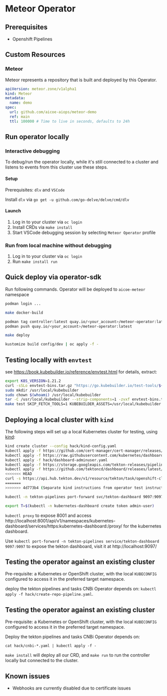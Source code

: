 # Meteor Operator

## Prerequisites

- Openshift Pipelines

## Custom Resources

### Meteor

Meteor represents a repository that is built and deployed by this Operator.

```yaml
apiVersion: meteor.zone/v1alpha1
kind: Meteor
metadata:
  name: demo
spec:
  url: github.com/aicoe-aiops/meteor-demo
  ref: main
  ttl: 100000 # Time to live in seconds, defaults to 24h
```

## Run operator locally

### Interactive debugging

To debug/run the operator locally, while it's still connected to a cluster and listens to events from this cluster use these steps.

#### Setup

Prerequisites: `dlv` and `VSCode`

Install `dlv` via `go get -u github.com/go-delve/delve/cmd/dlv`

#### Launch

1. Log in to your cluster via `oc login`
2. Install CRDs via `make install`
3. Start VSCode debugging session by selecting `Meteor Operator` profile

### Run from local machine without debugging

1. Log in to your cluster via `oc login`
2. Run `make install run`

## Quick deploy via operator-sdk

Run following commands. Operator will be deployed to `aicoe-meteor` namespace

```sh
podman login ...

make docker-build

podman tag controller:latest quay.io/<your_account>/meteor-operator:latest
podman push quay.io/<your_account>/meteor-operator:latest

make deploy

kustomize build config/dev | oc apply -f -
```

## Testing locally with `envtest`

see https://book.kubebuilder.io/reference/envtest.html for details, extract:

```sh
export K8S_VERSION=1.21.2
curl -sSLo envtest-bins.tar.gz "https://go.kubebuilder.io/test-tools/${K8S_VERSION}/$(go env GOOS)/$(go env GOARCH)"
sudo mkdir /usr/local/kubebuilder
sudo chown $(whoami) /usr/local/kubebuilder
tar -C /usr/local/kubebuilder --strip-components=1 -zvxf envtest-bins.tar.gz
make test SKIP_FETCH_TOOLS=1 KUBEBUILDER_ASSETS=/usr/local/kubebuilder

```

## Deploying a local cluster with `kind`

The following steps will set up a local Kubernetes cluster for testing, using [kind](https://kind.sigs.k8s.io/):

```sh
kind create cluster --config hack/kind-config.yaml
kubectl apply -f https://github.com/cert-manager/cert-manager/releases/download/v1.8.0/cert-manager.yaml
kubectl apply -f https://raw.githubusercontent.com/kubernetes/dashboard/v2.5.0/aio/deploy/recommended.yaml
kubectl apply -f hack/dashboard-adminuser.yaml
kubectl apply -f https://storage.googleapis.com/tekton-releases/pipeline/latest/release.yaml
kubectl apply -f https://github.com/tektoncd/dashboard/releases/latest/download/tekton-dashboard-release.yaml
<<<<<<< HEAD
curl -s https://api.hub.tekton.dev/v1/resource/tekton/task/openshift-client/0.2/raw | sed -e s/Task/ClusterTask/ | kubectl apply -f -
=======
>>>>>>> 4d773b4 (Separate kind instructions from operator test instructions)

kubectl -n tekton-pipelines port-forward svc/tekton-dashboard 9097:9097

export T=$(kubectl -n kubernetes-dashboard create token admin-user)
```

`kubectl proxy` to expose 8001 and access http://localhost:8001/api/v1/namespaces/kubernetes-dashboard/services/https:kubernetes-dashboard:/proxy/ for the kubernetes dashboard.

Use `kubectl port-forward -n tekton-pipelines service/tekton-dashboard 9097:9097` to expose the tekton dashboard, visit it at http://localhost:9097/

## Testing the operator against an existing cluster

Pre-requisite: a Kubernetes or OpenShift cluster, with the local `KUBECONFIG` configured to access it in the preferred target namespace.

deploy the tekton pipelines and tasks CNBi Operator depends on: `kubectl apply -f hack/create-repo-pipeline.yaml`.

## Testing the operator against an existing cluster

Pre-requisite: a Kubernetes or OpenShift cluster, with the local `KUBECONFIG` configured to access it in the preferred target namespace.

Deploy the tekton pipelines and tasks CNBi Operator depends on:

`cat hack/cnbi-*.yaml | kubectl apply -f -`

`make install` will deploy all our CRD, and `make run` to run the controller locally but connected to the cluster.

## Known issues

- Webhooks are currently disabled due to certificate issues
